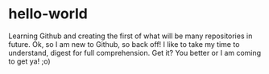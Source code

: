 # hello-world
Learning Github and creating the first of what will be many repositories in future.
Ok, so I am new to Github, so back off!
I like to take my time to understand, digest for full comprehension.
Get it?  You better or I am coming to get ya! ;o)
